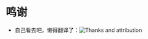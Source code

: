 # 鸣谢
- 自己看去吧，懒得翻译了：![Thanks and attribution](https://foambubble.github.io/foam/#thanks-and-attribution)